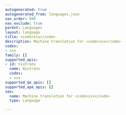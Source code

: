 ```yaml
---
autogenerated: true
autogenerated_from: languages.json
nav_order: 999
nav_exclude: true
parent: Languages
layout: language
title: <code>ssx</code>
description: Machine translation for <code>ssx</code>
codes:
- ssx
family: []
supported_apis:
- id: niutrans
  name: Niutrans
  codes:
  - ssx
supported_qe_apis: []
supported_ape_apis: []
seo:
  name: Machine translation for <code>ssx</code>
  type: Language

---
```


